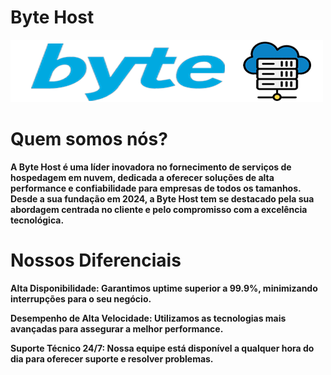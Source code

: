 # Byte Host
![Logo](https://github.com/fernando2k96/Byte-Host/blob/main/img/byte-hosto%20logo.png)

# Quem somos nós?
**A Byte Host é uma líder inovadora no fornecimento de serviços de hospedagem em nuvem, dedicada a oferecer soluções de alta performance e confiabilidade para empresas de todos os tamanhos.** **Desde a sua fundação em 2024, a Byte Host tem se destacado pela sua abordagem centrada no cliente e pelo compromisso com a excelência tecnológica.**


# Nossos Diferenciais
**Alta Disponibilidade: Garantimos uptime superior a 99.9%, minimizando interrupções para o seu negócio.**

**Desempenho de Alta Velocidade: Utilizamos as tecnologias mais avançadas para assegurar a melhor performance.**

**Suporte Técnico 24/7: Nossa equipe está disponível a qualquer hora do dia para oferecer suporte e resolver problemas.**      